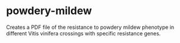 # powdery-mildew
Creates a PDF file of the resistance to powdery mildew phenotype in different Vitis vinifera crossings with specific resistance genes.

